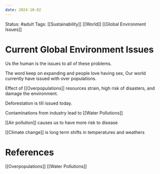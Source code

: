 ```yaml
---
date: 2024-10-02
---
```


Status: #adult
Tags: [[Sustainability]] [[World]] [[Global Environment Issues]]
# Current Global Environment Issues

Us the human is the issues to all of these problems.

The word keep on expanding and people love having sex, Our world currently have issued with over populations.

Effect of [[Overpopulations]] resources strain, high risk of disasters, and damage the environment.

Deforestation is till issued today.

Contaminations from industry lead to [[Water Pollutions]]

[[Air pollution]] causes us to have more risk to disease

[[Climate change]] is long term shifts in temperatures and weathers
# References
[[Overpopulations]]
[[Water Pollutions]]